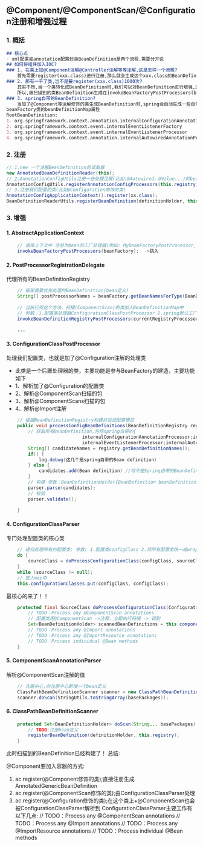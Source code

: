 ## @Component/@ComponentScan/@Configuration注册和增强过程
### 1. 概括

```markdown
## 核心点
- xml配置或annotation配置封装BeanDefinition是两个流程,需要分开说
## 如何将组件加入IOC?
### 1. 在类上加@Component注解@Controller注解等等注解,这是怎样一个流程?
	首先需要register(xxx.class)进行注册,那么就会生成这个xxx.class的BeanDefinition了,需要注意的是这个方法是AnnotationConfigApplicationContext对象.
### 2. 那有一千了类,岂不是要register(xxx.class)1000次?
	其实不然,当一个类转化成BeanDefinition时,我们可以对BeanDefinition进行增强,这是一个Bean需要经历的生命周期,解析这个xxx类时,解析到他由@ComponentScan修饰时,会自动扫描,把扫描到的类也生成BeanDefinition;有个ConfigurationClassPostProcessor类就干这个是,具体逻辑在ComponentScanAnnotationParser类中!
	所以,被扫描到的类BeanDefinition生成在invokeBeanFactoryPostProcessors(beanFactory);这个增强期
### 3. spring自带的BeanDefinition?
	当加了@Component等注解修饰的类生成BeanDefinition时,spring会自动生成一些自带的BeanDefinition来对这个类进行处理,详情转day13.
beanFactory类的beanDefinitionMap属性
RootBeanDefinition:
1. org.springframework.context.annotation.internalConfigurationAnnotationProcessor
2. org.springframework.context.event.internalEventListenerFactory
3. org.springframework.context.event.internalEventListenerProcessor
4. org.springframework.context.annotation.internalAutowiredAnnotationProcessor
```

### 2. 注册

```java
// 1.new 一个注解BeanDefinition的读取器
new AnnotatedBeanDefinitionReader(this);
// 2.AnnotationConfigUtils注册一些处理注解(比如:@Autowired，@Value...)的beanFactoryPostProcessor和beanPostProcessor
AnnotationConfigUtils.registerAnnotationConfigProcessors(this.registry);
// 3.注册我们配置的类(比如@Configuration修饰的类)
AnnotationConfigApplicationContext().register(xx.class);
BeanDefinitionReaderUtils.registerBeanDefinition(definitionHolder, this.registry);
```

### 3. 增强

#### 1. AbstractApplicationContext
```java
	// 调用上下文中 注册为bean的工厂处理器(例如: MyBeanFactoryPostProcessor, ConfigurationClassPostProcessor)
	invokeBeanFactoryPostProcessors(beanFactory);  ->跳入
```
#### 2. PostProcessorRegistrationDelegate
代理所有的BeanDefinitionRegistry
```java
	// 框架需要优先处理的BeanDefinition(bean定义)
	String[] postProcessorNames = beanFactory.getBeanNamesForType(BeanDefinitionRegistryPostProcessor.class, true, false);
	
	// 当执行完这个方法，扫描(ComponentScan)的类加入BeanDefinitionMap中
	// 参数：1.配置类处理器ConfigurationClassPostProcessor 2.spring默认工厂DefaultListableBeanFactory 3.spring应用启动标识
	invokeBeanDefinitionRegistryPostProcessors(currentRegistryProcessors, registry, beanFactory.getApplicationStartup());  ->跳入
	
	...

```
#### 3. ConfigurationClassPostProcessor
处理我们配置类，也就是加了@Configuration注解的处理类
 * 此类是一个后置处理器的类，主要功能是参与BeanFactory的建造，主要功能如下
 *   1、解析加了@Configuration的配置类
 *   2、解析@ComponentScan扫描的包
 *   3、解析@ComponentScans扫描的包
 *   4、解析@Import注解
```java
	// 根据BeanDefinitionRegistry构建并验证配置模型
	public void processConfigBeanDefinitions(BeanDefinitionRegistry registry) {
		// 获取所有BeanDefinition,包括spring自带的{
							internalConfigurationAnnotationProcessor;internalEventListenerFactory
							internalEventListenerProcessor;internalAutowiredAnnotationProcessor}和加@Configuration注解的
		String[] candidateNames = registry.getBeanDefinitionNames();
		if() {
			log.debug(这几个是spring自带的Bean definition)
		} else {
			candidates.add(Bean definition) //将不是Spring自带的BeanDefinition加入这个list, 下面的parse方法将构建这个配置
		}
		// 构建 参数：BeanDefinitionHolder{BeanDefinition beanDefinition，String beanName，String[] aliases}
		parser.parse(candidates);
		// 校验
		parser.validate();
	
	}
```

#### 4. ConfigurationClassParser
专门处理配置类的核心类
```java
	// 递归处理所有的配置类; 参数: 1.配置类configClass 2.将所有配置类统一成wrapper：sourceClass 3.拦截器
	do {
		sourceClass = doProcessConfigurationClass(configClass, sourceClass, filter);
	}
	while (sourceClass != null);
	// 放入map中
	this.configurationClasses.put(configClass, configClass);
```
最核心的来了！！
```java
	protected final SourceClass doProcessConfigurationClass(ConfigurationClass configClass, SourceClass sourceClass, Predicate<String> filter) {
		// TODO：Process any @ComponentScan annotations
		// 配置类用@ComponentScan ->注释，立即执行扫描 -> 调到
		Set<BeanDefinitionHolder> scannedBeanDefinitions = this.componentScanParser.parse(componentScan, sourceClass.getMetadat().getClassName()); 
		// TODO：Process any @Import annotations
		// TODO：Process any @ImportResource annotations
		// TODO：Process individual @Bean methods
	}
```
#### 5. ComponentScanAnnotationParser
解析@ComponentScan注解的值
```java
	// 注册中心,向注册中心新增一个bean定义
	ClassPathBeanDefinitionScanner scanner = new ClassPathBeanDefinitionScanner(this.registry, componentScan.getBoolean("useDefaultFilters"), this.environment, this.resourceLoader);
	scanner.doScan(StringUtils.toStringArray(basePackages));
```
#### 6. ClassPathBeanDefinitionScanner
```java
	protected Set<BeanDefinitionHolder> doScan(String... basePackages) {
		// TODO:注册bean定义
		registerBeanDefinition(definitionHolder, this.registry);
	}
```

此时扫描到的BeanDefinition已经构建了！
总结: 

@Component要加入容器的方式:
1. ac.register(@Component修饰的类);直接注册生成AnnotatedGenericBeanDefinition
2. ac.register(@ComponentScan修饰的类);由ConfigurationClassParser处理
3. ac.register(@Configuration修饰的类);在这个类上+@ComponentScan也会被ConfigurationClassParser解析到
ConfigurationClassParser主要工作有以下几点:
	// TODO：Process any @ComponentScan annotations
	// TODO：Process any @Import annotations
    // TODO：Process any @ImportResource annotations
	// TODO：Process individual @Bean methods
